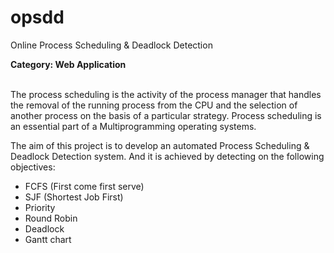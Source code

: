 # opsdd
Online Process Scheduling &amp; Deadlock Detection

**Category: Web Application**
<br><br>

The process scheduling is the activity of the process manager that handles the removal of the running process from the CPU and the selection of another process on the basis of a particular strategy. Process scheduling is an essential part of a Multiprogramming operating systems.

The aim of this project is to develop an automated Process Scheduling & Deadlock Detection system. And it is achieved by detecting on the following objectives:
- FCFS (First come first serve)
- SJF (Shortest Job First)
- Priority
- Round Robin
- Deadlock
- Gantt chart

